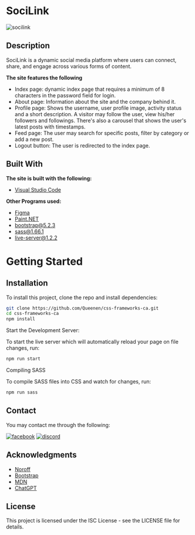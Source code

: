 # SociLink

<img src="https://i.ibb.co/gm8tJcm/socilink.png" alt="socilink" border="0">

## Description

SociLink is a dynamic social media platform where users can connect, share, and engage across various forms of content.

<b>The site features the following</b>

- Index page: dynamic index page that requires a minimum of 8 characters in the password field for login.
- About page: Information about the site and the company behind it.
- Profile page: Shows the username, user profile image, activity status and a short description.
  A visitor may follow the user, view his/her followers and followings. There's also a carousel that shows the user's latest posts with timestamps.
- Feed page: The user may search for specific posts, filter by category or add a new post.
- Logout button: The user is redirected to the index page.

## Built With

<b>The site is built with the following:</b>

- [Visual Studio Code](https://code.visualstudio.com)

<b>Other Programs used:</b>

- [Figma](https://www.figma.com)
- [Paint.NET](https://www.getpaint.net)
- bootstrap@5.2.3
- sass@1.66.1
- live-server@1.2.2

# Getting Started

## Installation

To install this project, clone the repo and install dependencies:

```bash
git clone https://github.com/Queenen/css-frameworks-ca.git
cd css-frameworks-ca
npm install
```

Start the Development Server:

To start the live server which will automatically reload your page on file changes, run:

```bash
npm run start
```

Compiling SASS

To compile SASS files into CSS and watch for changes, run:

```bash
npm run sass
```

## Contact

You may contact me through the following:

<a href="https://www.facebook.com/profile.php?id=100074747406376"><img src="https://i.ibb.co/7psNMJ8/facebook-1.png" alt="facebook" border="0"></a>
<a href="https://discordapp.com/users/745913715898974268"><img src="https://i.ibb.co/3CpyKTg/discord-1.png" alt="discord" border="0"></a>

## Acknowledgments

- [Noroff](https://www.noroff.no/)
- [Bootstrap](https://getbootstrap.com)
- [MDN](https://developer.mozilla.org/en-US/)
- [ChatGPT](https://chat.openai.com/)

## License

This project is licensed under the ISC License - see the LICENSE file for details.
